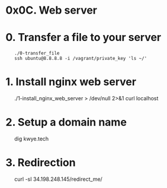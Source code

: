 # 0x0C. Web server

# 0. Transfer a file to your server


<ul>

    ./0-transfer_file
    ssh ubuntu@8.8.8.8 -i /vagrant/private_key 'ls ~/'
</ul>

# 1. Install nginx web server


<ul>
    ./1-install_nginx_web_server > /dev/null 2>&1
    curl localhost
</ul>


# 2. Setup a domain name


<ul>
    dig kwye.tech

</ul>

# 3. Redirection


<ul>
    curl -sI 34.198.248.145/redirect_me/

</ul>
